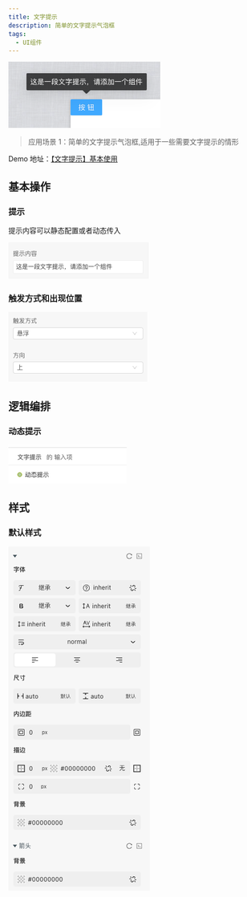 ```yaml
---
title: 文字提示
description: 简单的文字提示气泡框
tags:
  - UI组件
---
```


![Alt text](img/image.png)

> 应用场景 1：简单的文字提示气泡框,适用于一些需要文字提示的情形

Demo 地址：[【文字提示】基本使用](https://my.mybricks.world/mybricks-app-pcspa/index.html?id=514698151084101)

## 基本操作

### 提示

提示内容可以静态配置或者动态传入

![Alt text](img/image-1.png)

### 触发方式和出现位置

![Alt text](img/image-2.png)

## 逻辑编排

### 动态提示

![Alt text](img/image-3.png)

## 样式

### 默认样式

![Alt text](img/image-4.png)
